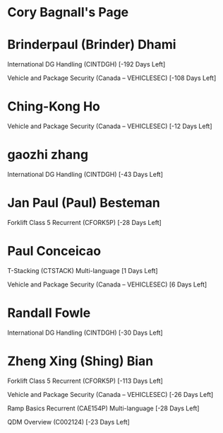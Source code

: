 # Cory Bagnall's Page




# Brinderpaul (Brinder) Dhami


International DG Handling (CINTDGH) [-192 Days Left]

Vehicle and Package Security (Canada – VEHICLESEC) [-108 Days Left]



# Ching-Kong Ho


Vehicle and Package Security (Canada – VEHICLESEC) [-12 Days Left]



# gaozhi zhang


International DG Handling (CINTDGH) [-43 Days Left]



# Jan Paul (Paul) Besteman


Forklift Class 5 Recurrent (CFORK5P) [-28 Days Left]



# Paul Conceicao


T-Stacking (CTSTACK) Multi-language [1 Days Left]

Vehicle and Package Security (Canada – VEHICLESEC) [6 Days Left]



# Randall Fowle


International DG Handling (CINTDGH) [-30 Days Left]



# Zheng Xing (Shing) Bian


Forklift Class 5 Recurrent (CFORK5P) [-113 Days Left]

Vehicle and Package Security (Canada – VEHICLESEC) [-26 Days Left]

Ramp Basics Recurrent (CAE154P) Multi-language [-28 Days Left]

QDM Overview (C002124) [-23 Days Left]



